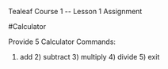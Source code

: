Tealeaf Course 1 -- Lesson 1 Assignment

#Calculator

Provide 5 Calculator Commands:
1) add 2) subtract 3) multiply 4) divide 5) exit